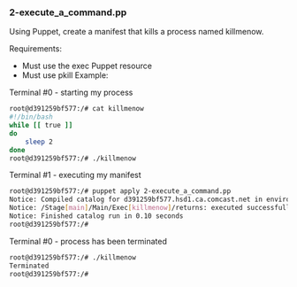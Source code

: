 ### 2-execute_a_command.pp

Using Puppet, create a manifest that kills a process named killmenow.

Requirements:

- Must use the exec Puppet resource
- Must use pkill
Example:

Terminal #0 - starting my process

```bash
root@d391259bf577:/# cat killmenow
#!/bin/bash
while [[ true ]]
do
    sleep 2
done
root@d391259bf577:/# ./killmenow
```

Terminal #1 - executing my manifest

```bash
root@d391259bf577:/# puppet apply 2-execute_a_command.pp
Notice: Compiled catalog for d391259bf577.hsd1.ca.comcast.net in environment production in 0.01 seconds
Notice: /Stage[main]/Main/Exec[killmenow]/returns: executed successfully
Notice: Finished catalog run in 0.10 seconds
root@d391259bf577:/#
```

Terminal #0 - process has been terminated

```bash
root@d391259bf577:/# ./killmenow
Terminated
root@d391259bf577:/#
```
